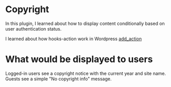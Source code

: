 # Copyright 

In this plugin, I learned about how to display content conditionally based on user authentication status.

I learned about how hooks-action work in Wordpress
[add_action](https://developer.wordpress.org/reference/functions/add_action/)

# What would be displayed to users
Logged-in users see a copyright notice with the current year and site name. Guests see a simple "No copyright info" message.